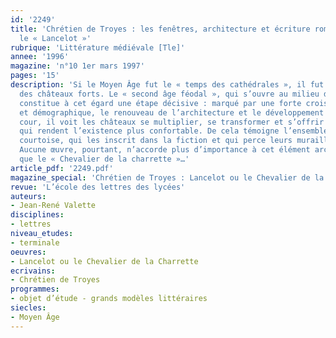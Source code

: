```yaml
---
id: '2249'
title: 'Chrétien de Troyes : les fenêtres, architecture et écriture romanesque dans
  le « Lancelot »'
rubrique: 'Littérature médiévale [Tle]'
annee: '1996'
magazine: 'n°10 1er mars 1997'
pages: '15'
description: 'Si le Moyen Âge fut le « temps des cathédrales », il fut aussi celui
  des châteaux forts. Le « second âge féodal », qui s’ouvre au milieu du XIIe siècle,
  constitue à cet égard une étape décisive : marqué par une forte croissance économique
  et démographique, le renouveau de l’architecture et le développement de la vie de
  cour, il voit les châteaux se multiplier, se transformer et s’offrir à des aménagements
  qui rendent l’existence plus confortable. De cela témoigne l’ensemble de la littérature
  courtoise, qui les inscrit dans la fiction et qui perce leurs murailles de fenêtres.
  Aucune œuvre, pourtant, n’accorde plus d’importance à cet élément architectural
  que le « Chevalier de la charrette »…'
article_pdf: '2249.pdf'
magazine_special: 'Chrétien de Troyes : Lancelot ou le Chevalier de la charrette'
revue: 'L’école des lettres des lycées'
auteurs:
- Jean-René Valette
disciplines:
- lettres
niveau_etudes:
- terminale
oeuvres:
- Lancelot ou le Chevalier de la Charrette
ecrivains:
- Chrétien de Troyes
programmes:
- objet d’étude - grands modèles littéraires
siecles:
- Moyen Âge
---
```

